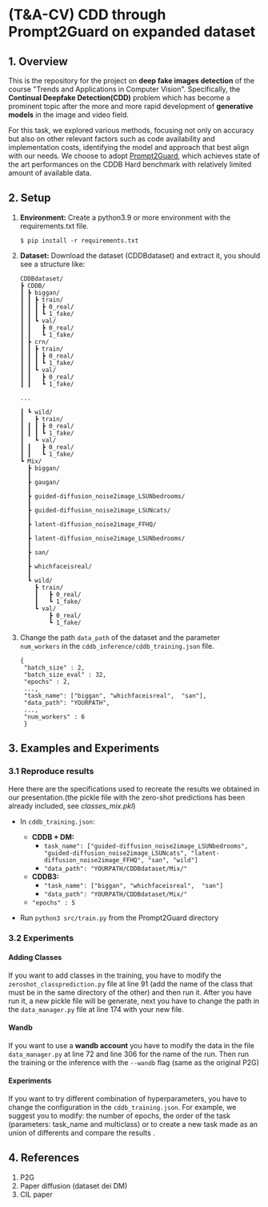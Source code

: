 # (T&A-CV) CDD through Prompt2Guard on expanded dataset

## 1. Overview
This is the repository for the project on **deep fake images detection** of the course "Trends and Applications in Computer Vision".
Specifically, the **Continual Deepfake Detection(CDD)** problem which has become a prominent topic after the more and more rapid development of **generative models** in the image and video field. 

For this task, we explored various methods, focusing not only on accuracy but also on other relevant factors such as code availability and implementation costs, identifying the model and approach that best align with our needs. 
We choose to adopt [Prompt2Guard](https://github.com/laitifranz/Prompt2Guard), which achieves state of the art performances on the CDDB Hard benchmark with relatively limited amount of available data. 

## 2. Setup

1. **Environment:** Create a python3.9 or more environment with the requirements.txt file.
  
    `$ pip install -r requirements.txt`

2. **Dataset:** Download the dataset (CDDBdataset) and extract it, you should see a structure like: 

    ```
    CDDBdataset/
    ┣ CDDB/
    ┃ ┣ biggan/
    ┃ ┃ ┣ train/
    ┃ ┃ ┃ ┣ 0_real/
    ┃ ┃ ┃ ┗ 1_fake/
    ┃ ┃ ┗ val/
    ┃ ┃   ┣ 0_real/
    ┃ ┃   ┗ 1_fake/
    ┃ ┣ crn/
    ┃ ┃ ┣ train/
    ┃ ┃ ┃ ┣ 0_real/
    ┃ ┃ ┃ ┗ 1_fake/
    ┃ ┃ ┗ val/
    ┃ ┃   ┣ 0_real/
    ┃ ┃   ┗ 1_fake/
    
    ...

    ┃ ┗ wild/
    ┃   ┣ train/
    ┃ ┃ ┃ ┣ 0_real/
    ┃ ┃ ┃ ┗ 1_fake/
    ┃   ┗ val/
    ┃ ┃   ┣ 0_real/
    ┃ ┃   ┗ 1_fake/
    ┗ Mix/
      ┣ biggan/
      ┃
      ┣ gaugan/
      ┃
      ┣ guided-diffusion_noise2image_LSUNbedrooms/
      ┃  
      ┣ guided-diffusion_noise2image_LSUNcats/
      ┃
      ┣ latent-diffusion_noise2image_FFHQ/
      ┃
      ┣ latent-diffusion_noise2image_LSUNbedrooms/
      ┃
      ┣ san/
      ┃
      ┣ whichfaceisreal/
      ┃
      ┗ wild/
        ┣ train/
        ┃   ┣ 0_real/
        ┃   ┗ 1_fake/
        ┗ val/
            ┣ 0_real/
            ┗ 1_fake/

    ```   

3. Change the path `data_path` of the dataset and the parameter `num_workers` in the `cddb_inference/cddb_training.json` file.
   
   ```
   {   
    "batch_size" : 2,
    "batch_size_eval" : 32,
    "epochs" : 2,
    ...,
    "task_name": ["biggan", "whichfaceisreal",  "san"],
    "data_path": "YOURPATH",
    ...,
    "num_workers" : 6
    }
    ```

## 3. Examples and Experiments
### 3.1 Reproduce results
Here there are the specifications used to recreate the results we obtained in our presentation.(the pickle file with the zero-shot predictions has been already included, see *classes_mix.pkl*)

- In `cddb_training.json`:
  - **CDDB + DM:** 
    - `task_name": ["guided-diffusion_noise2image_LSUNbedrooms",  "guided-diffusion_noise2image_LSUNcats", "latent-diffusion_noise2image_FFHQ", "san", "wild"]`
    - `"data_path": "YOURPATH/CDDBdataset/Mix/"`
  - **CDDB3:**
    - `"task_name": ["biggan", "whichfaceisreal",  "san"]`
    - `"data_path": "YOURPATH/CDDBdataset/Mix/"`
  - `"epochs" : 5`

- Run `python3 src/train.py` from the Prompt2Guard directory

### 3.2 Experiments
#### Adding Classes
If you want to add classes in the training, you have to modify the `zeroshot_classprediction.py` file at line 91 (add the name of the class that must be in the same directory of the other) and then run it.
After you have run it, a new pickle file will be generate, next you have to change the path in the `data_manager.py` file at line 174 with your new file.

#### Wandb
If you want to use a **wandb account** you have to modify the data in the file `data_manager.py` at line 72 and line 306 for the name of the run.
Then run the training or the inference with the `--wandb` flag (same as the original P2G)

#### Experiments
If you want to try different combination of hyperparameters, you have to change the configuration in the `cddb_training.json`.
For example, we suggest you to modify: the number of epochs, the order of the task (parameters: task_name and multiclass) or to create a new task made as an union of differents and compare the results .

## 4. References
1. P2G
2. Paper diffusion (dataset dei DM)
3. CIL paper 